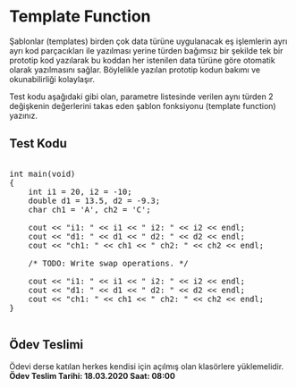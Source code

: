 # Template Function

Şablonlar (templates) birden çok data türüne uygulanacak eş işlemlerin ayrı ayrı kod parçacıkları ile yazılması yerine türden bağımsız bir şekilde tek bir prototip kod yazılarak bu koddan her istenilen data türüne göre otomatik olarak yazılmasını sağlar. Böylelikle yazılan prototip kodun bakımı ve okunabilirliği kolaylaşır.

Test kodu aşağıdaki gibi olan, parametre listesinde verilen aynı türden 2 değişkenin değerlerini takas eden şablon fonksiyonu (template function) yazınız.

## Test Kodu

<pre>

int main(void)
{
    int i1 = 20, i2 = -10;
    double d1 = 13.5, d2 = -9.3;
    char ch1 = 'A', ch2 = 'C';

    cout << "i1: " << i1 << " i2: " << i2 << endl;
    cout << "d1: " << d1 << " d2: " << d2 << endl;
    cout << "ch1: " << ch1 << " ch2: " << ch2 << endl;

	/* TODO: Write swap operations. */

    cout << "i1: " << i1 << " i2: " << i2 << endl;
    cout << "d1: " << d1 << " d2: " << d2 << endl;
    cout << "ch1: " << ch1 << " ch2: " << ch2 << endl;
}

</pre>

## Ödev Teslimi

Ödevi derse katılan herkes kendisi için açılmış olan klasörlere yüklemelidir. **Ödev Teslim Tarihi: 18.03.2020 Saat: 08:00**
